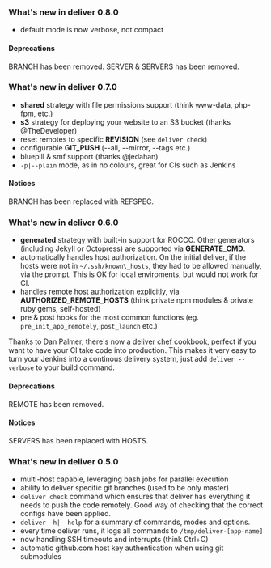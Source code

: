 ### What's new in deliver 0.8.0

* default mode is now verbose, not compact 

#### Deprecations

BRANCH has been removed.
SERVER & SERVERS has been removed.

### What's new in deliver 0.7.0

* **shared** strategy with file permissions support (think www-data,
  php-fpm, etc.)
* **s3** strategy for deploying your website to an S3 bucket (thanks
  @TheDeveloper)
* reset remotes to specific **REVISION** (see `deliver check`)
* configurable **GIT_PUSH** (--all, --mirror, --tags etc.)
* bluepill & smf support (thanks @jedahan)
* `-p|--plain` mode, as in no colours, great for CIs such as Jenkins

#### Notices

BRANCH has been replaced with REFSPEC.


### What's new in deliver 0.6.0

* **generated** strategy with built-in support for ROCCO. Other
  generators (including Jekyll or Octopress) are supported via
**GENERATE\_CMD**.
* automatically handles host authorization. On the initial deliver, if the
  hosts were not in `~/.ssh/known\_hosts`, they had to be allowed
manually, via the prompt. This is OK for local enviroments, but would
not work for CI.
* handles remote host authorization explicitly, via
  **AUTHORIZED\_REMOTE\_HOSTS** (think private npm modules &amp; private
  ruby gems, self-hosted)
* pre &amp; post hooks for the most common functions (eg.
  `pre_init_app_remotely`, `post_launch` etc.)

Thanks to Dan Palmer, there's now a [deliver chef cookbook][1], perfect
if you want to have your CI take code into production. This makes it
very easy to turn your Jenkins into a continous delivery system, just
add `deliver --verbose` to your build command.

#### Deprecations

REMOTE has been removed.

#### Notices

SERVERS has been replaced with HOSTS.



### What's new in deliver 0.5.0

* multi-host capable, leveraging bash jobs for parallel execution
* ability to deliver specific git branches (used to be only master)
* `deliver check` command which ensures that deliver has everything it
  needs to push the code remotely.  Good way of checking that the
  correct configs have been applied.
* `deliver -h|--help` for a summary of commands, modes and options.
* every time deliver runs, it logs all commands to
  `/tmp/deliver-[app-name]`
* now handling SSH timeouts and interrupts (think Ctrl+C)
* automatic github.com host key authentication when using git submodules

[1]: https://github.com/gchef/deliver-cookbook
